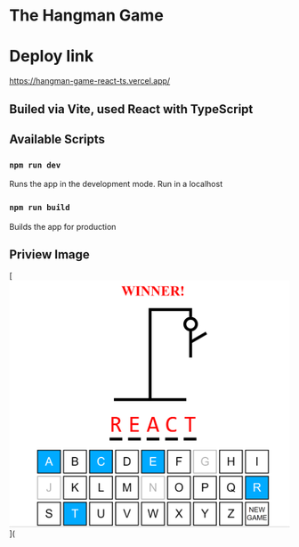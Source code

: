 # The Hangman Game

# Deploy link
https://hangman-game-react-ts.vercel.app/

## Builed via Vite, used React with TypeScript

## Available Scripts

### `npm run dev`
Runs the app in the development mode. Run in a localhost

### `npm run build`
Builds the app for production

## Priview Image
[![preview](./preview.png)](
